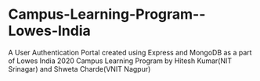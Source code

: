 # Campus-Learning-Program--Lowes-India
A User Authentication Portal created using Express and MongoDB as a part of Lowes India 2020 Campus Learning Program by Hitesh Kumar(NIT Srinagar) and Shweta Charde(VNIT Nagpur)
